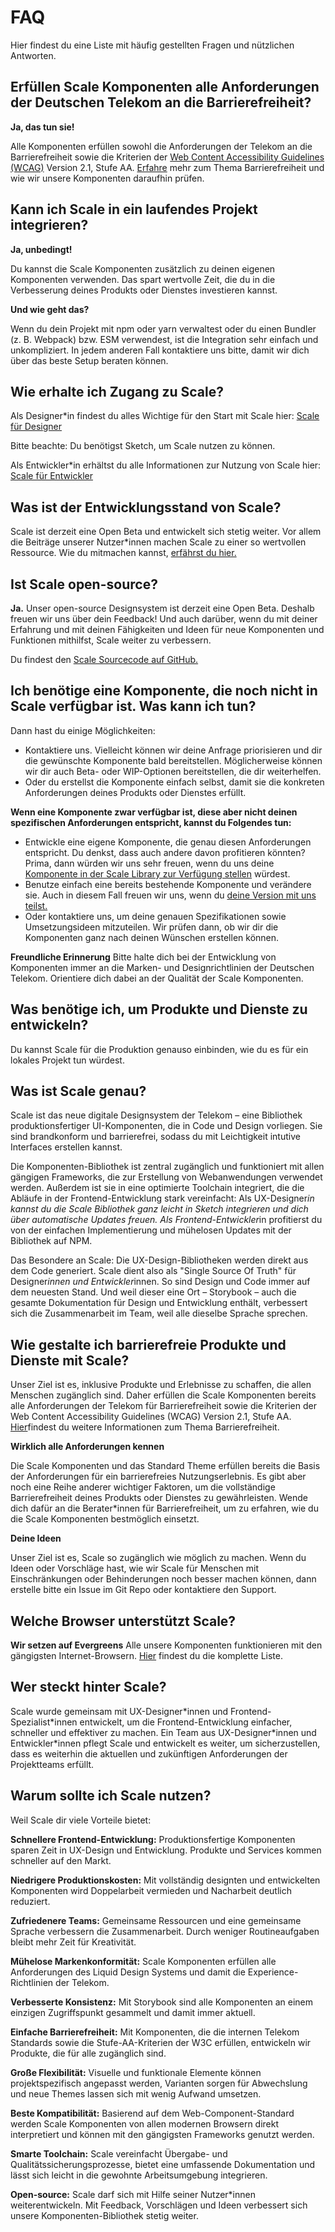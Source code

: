# FAQ

Hier findest du eine Liste mit häufig gestellten Fragen und nützlichen Antworten.

## Erfüllen Scale Komponenten alle Anforderungen der Deutschen Telekom an die Barrierefreiheit?

**Ja, das tun sie!**

Alle Komponenten erfüllen sowohl die Anforderungen der Telekom an die Barrierefreiheit sowie die Kriterien der [Web Content Accessibility Guidelines (WCAG)](https://www.w3.org/TR/WCAG21/) Version 2.1, Stufe AA.
<a href="./?path=/story/scale-for-developers-accessibility--page">Erfahre</a> mehr zum Thema Barrierefreiheit und wie wir unsere Komponenten daraufhin prüfen.

## Kann ich Scale in ein laufendes Projekt integrieren?

**Ja, unbedingt!**

Du kannst die Scale Komponenten zusätzlich zu deinen eigenen Komponenten verwenden.
Das spart wertvolle Zeit, die du in die Verbesserung deines Produkts oder Dienstes investieren kannst.

**Und wie geht das?**

Wenn du dein Projekt mit npm oder yarn verwaltest oder du einen Bundler (z. B. Webpack) bzw. ESM verwendest, ist die Integration sehr einfach und unkompliziert.
In jedem anderen Fall kontaktiere uns bitte, damit wir dich über das beste Setup beraten können.

## Wie erhalte ich Zugang zu Scale?

Als Designer\*in findest du alles Wichtige für den Start mit Scale hier:
<a href="./?path=/story/scale-for-designers-getting-started--page">Scale für Designer</a>

Bitte beachte: Du benötigst Sketch, um Scale nutzen zu können.

Als Entwickler\*in erhältst du alle Informationen zur Nutzung von Scale hier:
<a href="./?path=/story/scale-for-developers-setup--page">Scale für Entwickler</a>

## Was ist der Entwicklungsstand von Scale?

Scale ist derzeit eine Open Beta und entwickelt sich stetig weiter. Vor allem die Beiträge unserer Nutzer*innen machen Scale zu einer so wertvollen Ressource.
Wie du mitmachen kannst, <a href="./?path=/story/contact-contributing-to-scale--page">erfährst du hier.</a>

## Ist Scale open-source?

**Ja.**
Unser open-source Designsystem ist derzeit eine Open Beta. Deshalb freuen wir uns über dein Feedback! Und auch darüber, wenn du mit deiner Erfahrung und mit deinen Fähigkeiten und Ideen für neue Komponenten und Funktionen mithilfst, Scale weiter zu verbessern.

Du findest den [Scale Sourcecode auf GitHub.](https://github.com/telekom/scale/)

## Ich benötige eine Komponente, die noch nicht in Scale verfügbar ist. Was kann ich tun?

Dann hast du einige Möglichkeiten:

- Kontaktiere uns. Vielleicht können wir deine Anfrage priorisieren und dir die gewünschte Komponente bald bereitstellen. Möglicherweise können wir dir auch Beta- oder WIP-Optionen bereitstellen, die dir weiterhelfen.
- Oder du erstellst die Komponente einfach selbst, damit sie die konkreten Anforderungen deines Produkts oder Dienstes erfüllt.

**Wenn eine Komponente zwar verfügbar ist, diese aber nicht deinen spezifischen Anforderungen entspricht, kannst du Folgendes tun:**

- Entwickle eine eigene Komponente, die genau diesen Anforderungen entspricht. Du denkst, dass auch andere davon profitieren könnten? Prima, dann würden wir uns sehr freuen, wenn du uns deine <a href="./?path=/story/contact-contributing-to-scale--page">Komponente in der Scale Library zur Verfügung stellen</a> würdest.
- Benutze einfach eine bereits bestehende Komponente und verändere sie. Auch in diesem Fall freuen wir uns, wenn du <a href="./?path=/story/contact-contributing-to-scale--page"> deine Version mit uns teilst.</a>
- Oder kontaktiere uns, um deine genauen Spezifikationen sowie Umsetzungsideen mitzuteilen. Wir prüfen dann, ob wir dir die Komponenten ganz nach deinen Wünschen erstellen können.

**Freundliche Erinnerung**
Bitte halte dich bei der Entwicklung von Komponenten immer an die Marken- und Designrichtlinien der Deutschen Telekom. Orientiere dich dabei an der Qualität der Scale Komponenten.

## Was benötige ich, um Produkte und Dienste zu entwickeln?

Du kannst Scale für die Produktion genauso einbinden, wie du es für ein lokales Projekt tun würdest.

## Was ist Scale genau?

Scale ist das neue digitale Designsystem der Telekom – eine Bibliothek produktionsfertiger UI-Komponenten, die in Code und Design vorliegen. Sie sind brandkonform und barrierefrei, sodass du mit Leichtigkeit intutive Interfaces erstellen kannst.

Die Komponenten-Bibliothek ist zentral zugänglich und funktioniert mit allen gängigen Frameworks, die zur Erstellung von Webanwendungen verwendet werden. Außerdem ist sie in eine optimierte Toolchain integriert, die die Abläufe in der Frontend-Entwicklung stark vereinfacht: Als UX-Designer*in kannst du die Scale Bibliothek ganz leicht in Sketch integrieren und dich über automatische Updates freuen. Als Frontend-Entwickler*in profitierst du von der einfachen Implementierung und mühelosen Updates mit der Bibliothek auf NPM.

Das Besondere an Scale: Die UX-Design-Bibliotheken werden direkt aus dem Code generiert. Scale dient also als "Single Source Of Truth" für Designer*innen und Entwickler*innen. So sind Design und Code immer auf dem neuesten Stand. Und weil dieser eine Ort – Storybook – auch die gesamte Dokumentation für Design und Entwicklung enthält, verbessert sich die Zusammenarbeit im Team, weil alle dieselbe Sprache sprechen.

## Wie gestalte ich barrierefreie Produkte und Dienste mit Scale?

Unser Ziel ist es, inklusive Produkte und Erlebnisse zu schaffen, die allen Menschen zugänglich sind. Daher erfüllen die Scale Komponenten bereits alle Anforderungen der Telekom für Barrierefreiheit sowie die Kriterien der Web Content Accessibility Guidelines (WCAG) Version 2.1, Stufe AA.
<a href="./?path=/story/scale-for-developers-accessibility--page">Hier</a>findest du weitere Informationen zum Thema Barrierefreiheit.

**Wirklich alle Anforderungen kennen**

Die Scale Komponenten und das Standard Theme erfüllen bereits die Basis der Anforderungen für ein barrierefreies Nutzungserlebnis. Es gibt aber noch eine Reihe anderer wichtiger Faktoren, um die vollständige Barrierefreiheit deines Produkts oder Dienstes zu gewährleisten.
Wende dich dafür an die Berater\*innen für Barrierefreiheit, um zu erfahren, wie du die Scale Komponenten bestmöglich einsetzt.

**Deine Ideen**

Unser Ziel ist es, Scale so zugänglich wie möglich zu machen. Wenn du Ideen oder Vorschläge hast, wie wir Scale für Menschen mit Einschränkungen oder Behinderungen noch besser machen können, dann erstelle bitte ein Issue im Git Repo oder kontaktiere den Support.

## Welche Browser unterstützt Scale?

**Wir setzen auf Evergreens**
Alle unsere Komponenten funktionieren mit den gängigsten Internet-Browsern.
<a href="./?path=/story/scale-for-developers-browser-support--page">Hier</a> findest du die komplette Liste.

## Wer steckt hinter Scale?

Scale wurde gemeinsam mit UX-Designer\*innen und Frontend-Spezialist\*innen entwickelt, um die Frontend-Entwicklung einfacher, schneller und effektiver zu machen.
Ein Team aus UX-Designer*innen und Entwickler\*innen pflegt Scale und entwickelt es weiter, um sicherzustellen, dass es weiterhin die aktuellen und zukünftigen Anforderungen der Projektteams erfüllt.

## Warum sollte ich Scale nutzen?

Weil Scale dir viele Vorteile bietet:

**Schnellere Frontend-Entwicklung:** Produktionsfertige Komponenten sparen Zeit in UX-Design und Entwicklung. Produkte und Services kommen schneller auf den Markt.

**Niedrigere Produktionskosten:** Mit vollständig designten und entwickelten Komponenten wird Doppelarbeit vermieden und Nacharbeit deutlich reduziert.

**Zufriedenere Teams:** Gemeinsame Ressourcen und eine gemeinsame Sprache verbessern die Zusammenarbeit. Durch weniger Routineaufgaben bleibt mehr Zeit für Kreativität.

**Mühelose Markenkonformität:** Scale Komponenten erfüllen alle Anforderungen des Liquid Design Systems und damit die Experience-Richtlinien der Telekom.

**Verbesserte Konsistenz:** Mit Storybook sind alle Komponenten an einem einzigen Zugriffspunkt gesammelt und damit immer aktuell.

**Einfache Barrierefreiheit:** Mit Komponenten, die die internen Telekom Standards sowie die Stufe-AA-Kriterien der W3C erfüllen, entwickeln wir Produkte, die für alle zugänglich sind.

**Große Flexibilität:** Visuelle und funktionale Elemente können projektspezifisch angepasst werden, Varianten sorgen für Abwechslung und neue Themes lassen sich mit wenig Aufwand umsetzen.

**Beste Kompatibilität:** Basierend auf dem Web-Component-Standard werden Scale Komponenten von allen modernen Browsern direkt interpretiert und können mit den gängigsten Frameworks genutzt werden.

**Smarte Toolchain:** Scale vereinfacht Übergabe- und Qualitätssicherungsprozesse, bietet eine umfassende Dokumentation und lässt sich leicht in die gewohnte Arbeitsumgebung integrieren.

**Open-source:** Scale darf sich mit Hilfe seiner Nutzer*innen weiterentwickeln. Mit Feedback, Vorschlägen und Ideen verbessert sich unsere Komponenten-Bibliothek stetig weiter.
